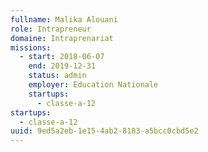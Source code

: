 ```yaml
---
fullname: Malika Alouani
role: Intrapreneur
domaine: Intraprenariat
missions:
  - start: 2018-06-07
    end: 2019-12-31
    status: admin
    employer: Education Nationale
    startups:
      - classe-a-12
startups:
  - classe-a-12
uuid: 9ed5a2eb-1e15-4ab2-8183-a5bcc0cbd5e2
---
```


